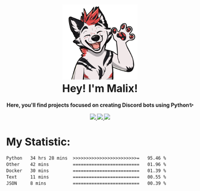 <h1 align="center">
  <br>
  <a><img src="img.gif" style="width: 40%;"></a>
  <br>
   Hey! I'm Malix!
  <br>
</h1>
<h4 align="center">

  Here, you'll find projects focused on creating Discord bots using Python✨

  <a href="https://discord.com/invite/SpTBwz4xsa">
    <img src="https://img.shields.io/badge/Discord-white?style=for-the-badge&logo=discord&logoColor=white&color=black"/>
  </a>
  <a href="https://github.com/Malix-Floof" align="center">
    <img src="https://img.shields.io/badge/Github-black?style=for-the-badge&logo=GitHub"/>
  </a>
  <a href="https://open.spotify.com/user/31wt4fkdhnqumybt46zemunwrev4" align="center">
    <img src="https://img.shields.io/badge/Spotify-black?style=for-the-badge&logo=Spotify"/>
  </a>
</h4>


# My Statistic:
<!--START_SECTION:waka-->

```txt
Python   34 hrs 28 mins  >>>>>>>>>>>>>>>>>>>>>>>>=   95.46 %
Other    42 mins         =========================   01.96 %
Docker   30 mins         =========================   01.39 %
Text     11 mins         =========================   00.55 %
JSON     8 mins          =========================   00.39 %
```

<!--END_SECTION:waka-->

